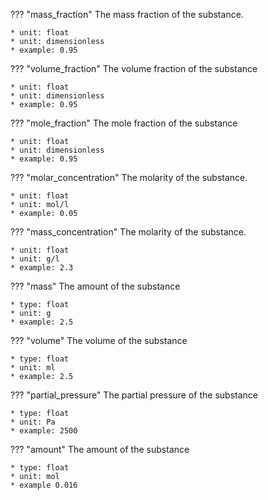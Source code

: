??? "mass_fraction"
    The mass fraction of the substance.

    * unit: float
    * unit: dimensionless
    * example: 0.95

??? "volume_fraction"
    The volume fraction of the substance

    * unit: float
    * unit: dimensionless
    * example: 0.95

??? "mole_fraction"
    The mole fraction of the substance

    * unit: float
    * unit: dimensionless
    * example: 0.95

??? "molar_concentration"
    The molarity of the substance.

    * unit: float
    * unit: mol/l
    * example: 0.05

??? "mass_concentration"
    The molarity of the substance.

    * unit: float
    * unit: g/l
    * example: 2.3

??? "mass"
    The amount of the substance

    * type: float
    * unit: g
    * example: 2.5

??? "volume"
    The volume of the substance

    * type: float
    * unit: ml
    * example: 2.5    

??? "partial_pressure"
    The partial pressure of the substance

    * type: float
    * unit: Pa
    * example: 2500 

??? "amount"
    The amount of the substance

    * type: float
    * unit: mol
    * example 0.016
